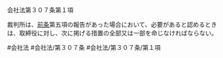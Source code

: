 会社法第３０７条第１項

裁判所は、[前条](会社法＿＿＿＿第３０６条第１項)第五項の報告があった場合において、必要があると認めるときは、取締役に対し、次に掲げる措置の全部又は一部を命じなければならない。

#会社法
#会社法/第３０７条
#会社法/第３０７条/第１項
